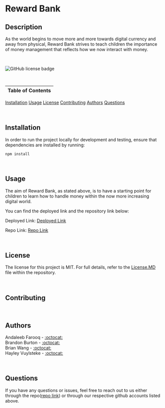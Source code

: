 # Reward Bank

## Description
As the world begins to move more and more towards digital currency and away from physical, Reward Bank strives to teach children the importance of money management that reflects how we now interact with money.

<br />

![GitHub license badge](https://img.shields.io/badge/license-MIT-orange)

<br />

Table of Contents |
-------------------|
[Installation](#Installation)
[Usage](#Usage)
[License](#License)
[Contributing](#Contributing)
[Authors](#Authors)
[Questions](#Questions)

<br />

## Installation

In order to run the project locally for development and testing, ensure that dependencies are installed by running:

`npm install`

<br />

## Usage

The aim of Reward Bank, as stated above, is to have a starting point for children to learn how to handle money within the now more increasing digital world.

<!-- more detailed description of the application -->

You can find the deployed link and the repository link below:

Deployed Link: [Deployed Link]()

Repo Link: [Repo Link](https://github.com/UTBootCampGroup2Project2/reward-bank)


<!-- Insert image/gif of image or link to videowalkthrough -->

<br />

##  License

The license for this project is MIT. For full details, refer to the [License.MD](LICENSE) file within the repository.

<br />

## Contributing

<!-- How do we want people to contribute to them? -->

<br />

## Authors

<!-- add authors and github links -->
Andaleeb Farooq - [:octocat:](https://github.com/cerafinn) <br />
Brandon Burton - [:octocat:](https://github.com/Menkoi) <br />
Brian Wang - [:octocat:](https://github.com/BrianCKWang) <br />
Hayley Vuylsteke - [:octocat:](https://github.com/hayleyvuylsteke)

<br />

## Questions

If you have any questions or issues, feel free to reach out to us either through the repo([repo link](https://github.com/UTBootCampGroup2Project2)) or through our respective github accounts listed above.